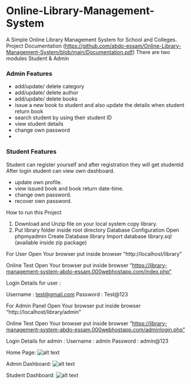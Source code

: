# Online-Library-Management-System
A Simple Online Library Management System for School and Colleges.
Project Documentation (https://github.com/abdo-essam/Online-Library-Management-System/blob/main/Documentation.pdf)
There are two modules Student & Admin

### Admin Features
- add/update/ delete category
- add/update/ delete author
- add/update/ delete books
- issue a new book to student and also update the details when student return book
- search student by using their student ID
- view student details
- change own password
- 


### Student Features

Student can register yourself and after registration they will get studentid
After login student can view own dashboard.
- update own profile.
- view issued book and book return date-time.
- change own password.
- recover own password.


How to run this Project
1. Download and Unzip file on your local system copy library.
2. Put library folder inside root directory
Database Configuration
Open phpmyadmin
Create Database library
Import database library.sql (available inside zip package)

For User
Open Your browser put inside browser “http://localhost/library”

Online Test
Open Your browser put inside browser “https://library-management-system-abdo-essam.000webhostapp.com/index.php”

Login Details for user :

Username : test@gmail.com
Password : Test@123


For Admin Panel
Open Your browser put inside browser “http://localhost/library/admin”

Online Test
Open Your browser put inside browser “https://library-management-system-abdo-essam.000webhostapp.com/adminlogin.php”

Login Details for admin :
Username : admin
Password : admin@123

Home Page: 
![alt text](https://github.com/kumarpandule2000/Online-Library-Management-System-PHP/blob/master/Images/1%20Updated.png?raw=true)



Admin Dashboard:
![alt text](https://github.com/kumarpandule2000/Online-Library-Management-System-PHP/blob/master/Images/3%20Updated.png?raw=true)




Student Dashboard:
![alt text](https://github.com/kumarpandule2000/Online-Library-Management-System-PHP/blob/master/Images/2.png?raw=true)



